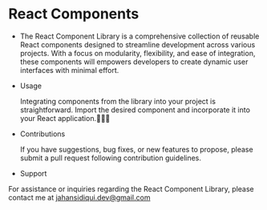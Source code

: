 # React Components

- The React Component Library is a comprehensive collection of reusable React components designed to streamline development across various projects. With a focus on modularity, flexibility, and ease of integration, these components will empowers developers to create dynamic user interfaces with minimal effort.

- Usage

  Integrating components from the library into your project is straightforward. Import the desired component and incorporate it into your React application.👨🏾‍💻

- Contributions

  If you have suggestions, bug fixes, or new features to propose, please submit a pull request following contribution guidelines.

- Support

For assistance or inquiries regarding the React Component Library, please contact me at jahansidiqui.dev@gmail.com

  